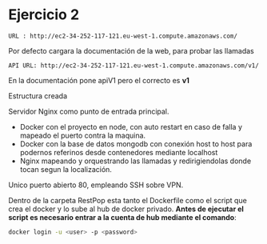 # Ejercicio 2 


```
URL : http://ec2-34-252-117-121.eu-west-1.compute.amazonaws.com/
```

Por defecto cargara la documentación de la web, para probar las llamadas 

```
API URL: http://ec2-34-252-117-121.eu-west-1.compute.amazonaws.com/v1/
```

En la documentación pone apiV1 pero el correcto es **v1**

Estructura creada

Servidor Nginx como punto de entrada principal. 

- Docker con el proyecto en node, con auto restart en caso de falla y mapeado el puerto contra la maquina. 
- Docker con la base de datos mongodb con conexión host to host para podernos referinos desde contenedores mediante localhost
- Nginx mapeando y orquestrando las llamadas y redirigiendolas donde tocan segun la localización. 

Unico puerto abierto 80, empleando SSH sobre VPN. 

Dentro de la carpeta RestPop esta tanto el Dockerfile como el script que crea el docker y lo sube al hub de docker privado. **Antes de ejecutar el script es necesario entrar a la cuenta de hub mediante el comando**:

``` bash
docker login -u <user> -p <password>
```